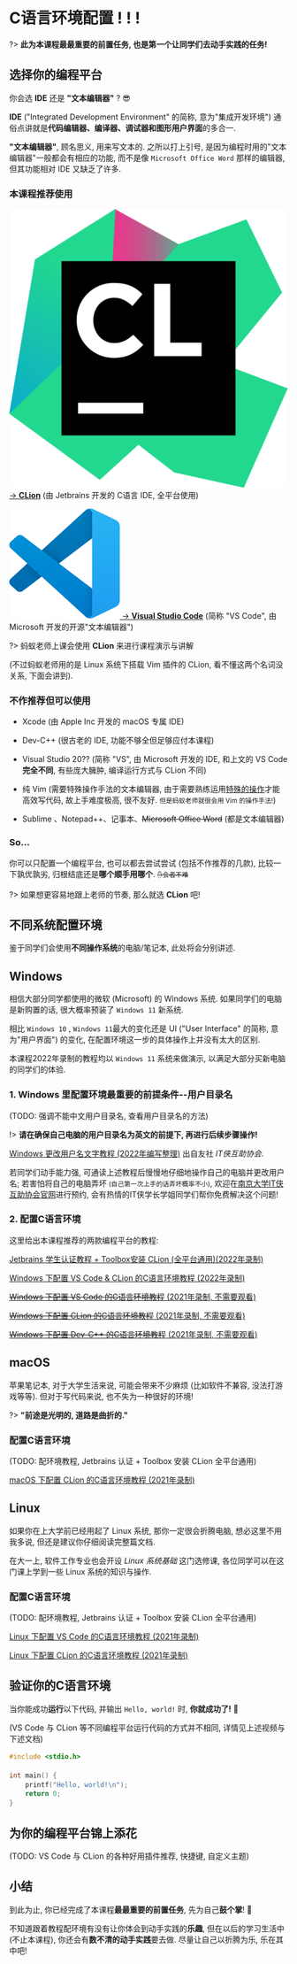 # C语言环境配置 ! ! !

?> **此为本课程最最重要的前置任务, 也是第一个让同学们去动手实践的任务!**

## 选择你的编程平台

你会选 **IDE** 还是 **"文本编辑器"** ? :sunglasses:

**IDE** ("Integrated Development Environment" 的简称, 意为"集成开发环境") 通俗点讲就是**代码编辑器、编译器、调试器和图形用户界面**的多合一. 

**"文本编辑器"**, 顾名思义, 用来写文本的. 之所以打上引号, 是因为编程时用的"文本编辑器"一般都会有相应的功能, 而不是像 `Microsoft Office Word` 那样的编辑器, 但其功能相对 IDE 又缺乏了许多.

### 本课程推荐使用

[![CLion LOGO](.assets/images/Clion.svg ':size=32') -> **CLion**](https://www.jetbrains.com/clion/) (由 Jetbrains 开发的 C语言 IDE, 全平台使用)

[![VS Code LOGO](.assets/images/Visual_Studio_Code_1.35_icon.svg ':size=32') -> **Visual Studio Code**](https://code.visualstudio.com/) (简称 "VS Code",  由 Microsoft 开发的开源"文本编辑器")

?> 蚂蚁老师上课会使用 **CLion** 来进行课程演示与讲解 

(不过蚂蚁老师用的是 Linux 系统下搭载 Vim 插件的 CLion, 看不懂这两个名词没关系, 下面会讲到).

### 不作推荐但可以使用

- Xcode (由 Apple Inc 开发的 macOS 专属 IDE)

- Dev-C++ (很古老的 IDE, 功能不够全但足够应付本课程)

- Visual Studio 20?? (简称 "VS", 由 Microsoft 开发的 IDE, 和上文的 VS Code **完全不同**, 有些庞大臃肿, 编译运行方式与 CLion 不同)

- 纯 Vim (需要特殊操作手法的文本编辑器, 由于需要熟练运用[特殊的操作](https://oi-wiki.org/tools/editor/vim/)才能高效写代码, 故上手难度极高, 很不友好. <small>但是蚂蚁老师就很会用 Vim 的操作手法!</small>)

- Sublime 、Notepad++、记事本、~~Microsoft Office Word~~ (都是文本编辑器)

### So...

你可以只配置一个编程平台, 也可以都去尝试尝试 (包括不作推荐的几款), 比较一下孰优孰劣, 归根结底还是**哪个顺手用哪个**. <small>~~:raised_hand:会者不难~~</small>

?> 如果想更容易地跟上老师的节奏, 那么就选 **CLion** 吧!

## 不同系统配置环境

鉴于同学们会使用**不同操作系统**的电脑/笔记本, 此处将会分别讲述.

<!-- tabs:start -->

## **Windows**

相信大部分同学都使用的微软 (Microsoft) 的 Windows 系统. 如果同学们的电脑是新购置的话, 很大概率预装了 `Windows 11` 新系统. 

相比 `Windows 10` , `Windows 11`最大的变化还是 UI ("User Interface" 的简称, 意为"用户界面") 的变化, 在配置环境这一步的具体操作上并没有太大的区别. 

本课程2022年录制的教程均以 `Windows 11` 系统来做演示, 以满足大部分买新电脑的同学们的体验.

### 1. Windows 里配置环境最重要的前提条件--用户目录名 <!-- {docsify-ignore} -->

(TODO: 强调不能中文用户目录名, 查看用户目录名的方法)

!> **请在确保自己电脑的用户目录名为英文的前提下, 再进行后续步骤操作!**

[Windows 更改用户名文字教程 (2022年编写整理)](https://www.yuque.com/itxia/help/change_win_account_name) 出自友社 *IT侠互助协会*. 

若同学们动手能力强, 可通读上述教程后慢慢地仔细地操作自己的电脑并更改用户名; 若害怕将自己的电脑弄坏 <small>(自己第一次上手的话弄坏概率不小)</small>, 欢迎在[南京大学IT侠互助协会官网](https://itxia.club/service)进行预约, 会有热情的IT侠学长学姐同学们帮你免费解决这个问题!

### 2. 配置C语言环境 <!-- {docsify-ignore} -->

这里给出本课程推荐的两款编程平台的教程: 

[Jetbrains 学生认证教程 + Toolbox安装 CLion (全平台通用)(2022年录制)](https://www.bilibili.com/video/BV1Bd4y1G7a1?vd_source=20202ec91c1882d95954b8843ae70102)

[Windows 下配置 VS Code & CLion 的C语言环境教程 (2022年录制)](https://www.bilibili.com/video/BV1eP411j7Gw)

[~~Windows 下配置 VS Code 的C语言环境教程~~ (2021年录制, 不需要观看)](https://www.bilibili.com/video/BV1yA411F7Wk)

[~~Windows 下配置 CLion 的C语言环境教程~~ (2021年录制, 不需要观看)](https://www.bilibili.com/video/BV1GP4y1x7EH)

[~~Windows 下配置 Dev-C++ 的C语言环境教程~~ (2021年录制, 不需要观看)](https://www.bilibili.com/video/BV1sP4y1p7n5)

## **macOS**

苹果笔记本, 对于大学生活来说, 可能会带来不少麻烦 (比如软件不兼容, 没法打游戏等等). 但对于写代码来说, 也不失为一种很好的环境!

?> **"前途是光明的, 道路是曲折的."** 

### 配置C语言环境 <!-- {docsify-ignore} -->

(TODO: 配环境教程, Jetbrains 认证 + Toolbox 安装 CLion 全平台通用)

[macOS 下配置 CLion 的C语言环境教程 (2021年录制)](https://www.bilibili.com/video/BV1o44y117Zt)

## **Linux**

如果你在上大学前已经用起了 Linux 系统, 那你一定很会折腾电脑, 想必这里不用我多说, 但还是建议你仔细阅读完整篇文档. 

在大一上, 软件工作专业也会开设 *Linux 系统基础* 这门选修课, 各位同学可以在这门课上学到一些 Linux 系统的知识与操作.

### 配置C语言环境 <!-- {docsify-ignore} -->

(TODO: 配环境教程, Jetbrains 认证 + Toolbox 安装 CLion 全平台通用)

[Linux 下配置 VS Code 的C语言环境教程 (2021年录制)](https://www.bilibili.com/video/BV1L34y1Q74x)

[Linux 下配置 CLion 的C语言环境教程 (2021年录制)](https://www.bilibili.com/video/BV1Z64y1h7Jh)

<!-- tabs:end -->

## 验证你的C语言环境

当你能成功**运行**以下代码, 并输出 `Hello, world!` 时, **你就成功了!** :tada:

(VS Code 与 CLion 等不同编程平台运行代码的方式并不相同, 详情见上述视频与下述文档)

```c
#include <stdio.h>

int main() {
    printf("Hello, world!\n");
    return 0;
}
```

## 为你的编程平台锦上添花

(TODO: VS Code 与 CLion 的各种好用插件推荐, 快捷键, 自定义主题)

## 小结

到此为止, 你已经完成了本课程**最最重要的前置任务**, 先为自己**鼓个掌**! :clap:

不知道跟着教程配环境有没有让你体会到动手实践的**乐趣**, 但在以后的学习生活中(不止本课程), 你还会有**数不清的动手实践**要去做. 尽量让自己以折腾为乐, 乐在其中吧!
